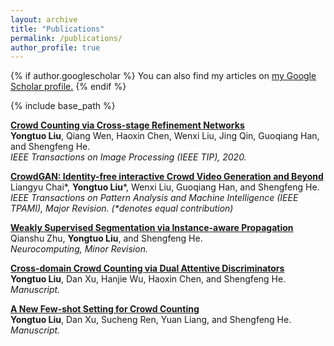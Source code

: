 ```yaml
---
layout: archive
title: "Publications"
permalink: /publications/
author_profile: true
---
```


{% if author.googlescholar %}
  You can also find my articles on <u><a href="{{author.googlescholar}}">my Google Scholar profile</a>.</u>
{% endif %}

{% include base_path %}

<!--{% for post in site.publications reversed %}
  {% include archive-single.html %}
{% endfor %}
-->

<b>[Crowd Counting via Cross-stage Refinement Networks](https://www.researchgate.net/publication/341504233_Crowd_Counting_via_Cross-stage_Refinement_Networks)</b> <br> 
<b>Yongtuo Liu</b>, Qiang Wen, Haoxin Chen, Wenxi Liu, Jing Qin, Guoqiang Han, and Shengfeng He. <br>
<i>IEEE Transactions on Image Processing (IEEE TIP), 2020.</i> 

<b>[CrowdGAN: Identity-free interactive Crowd Video Generation and Beyond]()</b> <br> 
 Liangyu Chai\*, <b>Yongtuo Liu</b>\*, Wenxi Liu, Guoqiang Han, and Shengfeng He. <br>
<i>IEEE Transactions on Pattern Analysis and Machine Intelligence (IEEE TPAMI), Major Revision. (\*denotes equal contribution)</i> 

<b>[Weakly Supervised Segmentation via Instance-aware Propagation]()</b> <br> 
 Qianshu Zhu, <b>Yongtuo Liu</b>, and Shengfeng He. <br>
<i>Neurocomputing, Minor Revision.</i> 

<b>[Cross-domain Crowd Counting via Dual Attentive Discriminators]()</b> <br> 
<b>Yongtuo Liu</b>, Dan Xu, Hanjie Wu, Haoxin Chen, and Shengfeng He. <br>
<i> Manuscript.</i> 

<b>[A New Few-shot Setting for Crowd Counting]()</b> <br> 
<b>Yongtuo Liu</b>, Dan Xu, Sucheng Ren, Yuan Liang, and Shengfeng He. <br>
<i> Manuscript.</i> 
